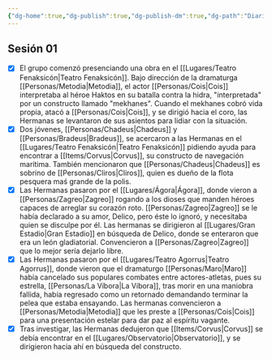 ```yaml
---
{"dg-home":true,"dg-publish":true,"dg-publish-dm":true,"dg-path":"Diario.md","permalink":"/diario/","tags":["gardenEntry"],"dgPassFrontmatter":true}
---
```


## Sesión 01
- [x] El grupo comenzó presenciando una obra en el [[Lugares/Teatro Fenaksicón\|Teatro Fenaksicón]]. Bajo dirección de la dramaturga [[Personas/Metodia\|Metodia]], el actor [[Personas/Cois\|Cois]] interpretaba al héroe Haktos en su batalla contra la hidra, "interpretada" por un constructo llamado "mekhanes". Cuando el mekhanes cobró vida propia, atacó a [[Personas/Cois\|Cois]], y se dirigió hacia el coro, las Hermanas se levantaron de sus asientos para lidiar con la situación.
- [x] Dos jóvenes, [[Personas/Chadeus\|Chadeus]] y [[Personas/Bradeus\|Bradeus]], se acercaron a las Hermanas en el [[Lugares/Teatro Fenaksicón\|Teatro Fenaksicón]] pidiendo ayuda para encontrar a [[Items/Corvus\|Corvus]], su constructo de navegación marítima. También mencionaron que [[Personas/Chadeus\|Chadeus]] es sobrino de [[Personas/Cliros\|Cliros]], quien es dueño de la flota pesquera maś grande de la polis.
- [x] Las Hermanas pasaron por el [[Lugares/Ágora\|Ágora]], donde vieron a [[Personas/Zagreo\|Zagreo]] rogando a los dioses que manden héroes capaces de arreglar su corazón roto. [[Personas/Zagreo\|Zagreo]] se le había declarado a su amor, Delico, pero éste lo ignoró, y necesitaba quien se disculpe por él. Las hermanas se dirigieron al [[Lugares/Gran Estadio\|Gran Estadio]] en búsqueda de Delico, donde se enteraron que era un león gladiatorial. Convencieron a [[Personas/Zagreo\|Zagreo]] que lo mejor sería dejarlo libre.
- [x] Las Hermanas pasaron por el [[Lugares/Teatro Agorrus\|Teatro Agorrus]], donde vieron que el dramaturgo [[Personas/Maro\|Maro]] había cancelado sus populares combates entre actores-atletas, pues su estrella, [[Personas/La Víbora\|La Víbora]], tras morir en una maniobra fallida, había regresado como un retornado demandando terminar la pelea que estaba ensayando. Las hermanas convencieron a [[Personas/Metodia\|Metodia]] que les preste a [[Personas/Cois\|Cois]] para una presentación estelar para dar paz al espíritu vagante.
- [x] Tras investigar, las Hermanas dedujeron que [[Items/Corvus\|Corvus]] se debía encontrar en el [[Lugares/Observatorio\|Observatorio]], y se dirigieron hacia ahí en búsqueda del constructo.